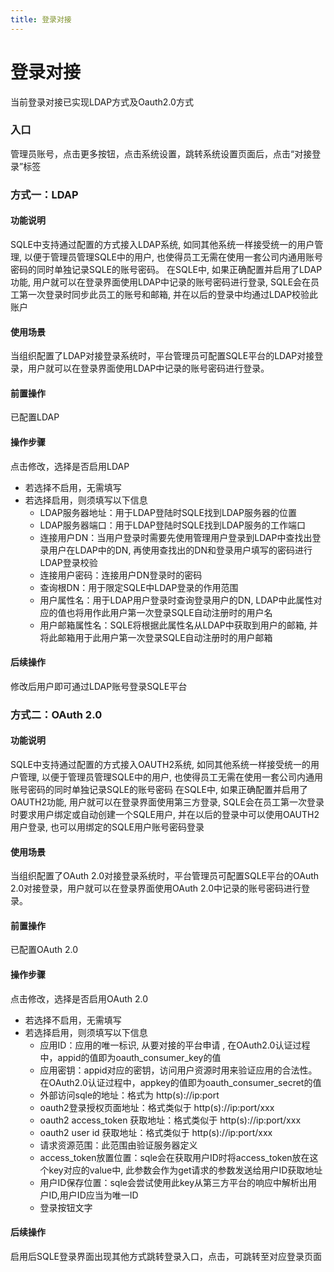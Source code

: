 ```yaml
---
title: 登录对接
---
```

# 登录对接
当前登录对接已实现LDAP方式及Oauth2.0方式
### 入口
管理员账号，点击更多按钮，点击系统设置，跳转系统设置页面后，点击“对接登录”标签

### 方式一：LDAP
#### 功能说明
SQLE中支持通过配置的方式接入LDAP系统, 如同其他系统一样接受统一的用户管理, 以便于管理员管理SQLE中的用户, 也使得员工无需在使用一套公司内通用账号密码的同时单独记录SQLE的账号密码。
在SQLE中, 如果正确配置并启用了LDAP功能, 用户就可以在登录界面使用LDAP中记录的账号密码进行登录, SQLE会在员工第一次登录时同步此员工的账号和邮箱, 并在以后的登录中均通过LDAP校验此账户

#### 使用场景
当组织配置了LDAP对接登录系统时，平台管理员可配置SQLE平台的LDAP对接登录，用户就可以在登录界面使用LDAP中记录的账号密码进行登录。

#### 前置操作
已配置LDAP

#### 操作步骤
点击修改，选择是否启用LDAP
* 若选择不启用，无需填写
* 若选择启用，则须填写以下信息
    * LDAP服务器地址：用于LDAP登陆时SQLE找到LDAP服务器的位置
    * LDAP服务器端口：用于LDAP登陆时SQLE找到LDAP服务的工作端口
    * 连接用户DN：当用户登录时需要先使用管理用户登录到LDAP中查找出登录用户在LDAP中的DN, 再使用查找出的DN和登录用户填写的密码进行LDAP登录校验
    * 连接用户密码：连接用户DN登录时的密码
    * 查询根DN：用于限定SQLE中LDAP登录的作用范围
    * 用户属性名：用于LDAP用户登录时查询登录用户的DN, LDAP中此属性对应的值也将用作此用户第一次登录SQLE自动注册时的用户名
    * 用户邮箱属性名：SQLE将根据此属性名从LDAP中获取到用户的邮箱, 并将此邮箱用于此用户第一次登录SQLE自动注册时的用户邮箱

#### 后续操作
修改后用户即可通过LDAP账号登录SQLE平台

### 方式二：OAuth 2.0
#### 功能说明
SQLE中支持通过配置的方式接入OAUTH2系统, 如同其他系统一样接受统一的用户管理, 以便于管理员管理SQLE中的用户, 也使得员工无需在使用一套公司内通用账号密码的同时单独记录SQLE的账号密码
在SQLE中, 如果正确配置并启用了OAUTH2功能, 用户就可以在登录界面使用第三方登录, SQLE会在员工第一次登录时要求用户绑定或自动创建一个SQLE用户, 并在以后的登录中可以使用OAUTH2用户登录, 也可以用绑定的SQLE用户账号密码登录

#### 使用场景
当组织配置了OAuth 2.0对接登录系统时，平台管理员可配置SQLE平台的OAuth 2.0对接登录，用户就可以在登录界面使用OAuth 2.0中记录的账号密码进行登录。

#### 前置操作
已配置OAuth 2.0

#### 操作步骤
点击修改，选择是否启用OAuth 2.0
* 若选择不启用，无需填写
* 若选择启用，则须填写以下信息
    * 应用ID：应用的唯一标识, 从要对接的平台申请 , 在OAuth2.0认证过程中，appid的值即为oauth_consumer_key的值
    * 应用密钥：appid对应的密钥，访问用户资源时用来验证应用的合法性。在OAuth2.0认证过程中，appkey的值即为oauth_consumer_secret的值
    * 外部访问sqle的地址：格式为 http(s)://ip:port
    * oauth2登录授权页面地址：格式类似于 http(s)://ip:port/xxx
    * oauth2 access_token 获取地址：格式类似于 http(s)://ip:port/xxx
    * oauth2 user id 获取地址：格式类似于 http(s)://ip:port/xxx
    * 请求资源范围：此范围由验证服务器定义
    * access_token放置位置：sqle会在获取用户ID时将access_token放在这个key对应的value中, 此参数会作为get请求的参数发送给用户ID获取地址
    * 用户ID保存位置：sqle会尝试使用此key从第三方平台的响应中解析出用户ID,用户ID应当为唯一ID
    * 登录按钮文字

#### 后续操作
启用后SQLE登录界面出现其他方式跳转登录入口，点击，可跳转至对应登录页面
